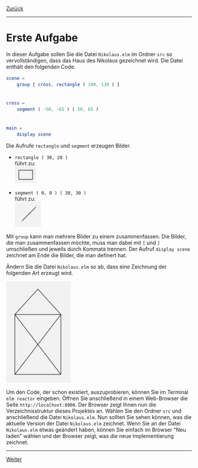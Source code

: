 [Zurück](../README.md)

---

# Erste Aufgabe

In dieser Aufgabe sollen Sie die Datei `Nikolaus.elm` im Ordner `src` so vervollständigen, dass das Haus des Nikolaus gezeichnet wird.
Die Datei enthält den folgenden Code.

```elm
scene =
    group [ cross, rectangle ( 100, 130 ) ]


cross =
    segment ( -50, -65 ) ( 50, 65 )


main =
    display scene
```

Die Aufrufe `rectangle` und `segment` erzeugen Bilder.

* `rectangle ( 30, 20 )`  
  führt zu:  
  ![rectangle](../images/rectangle.png)

* `segment ( 0, 0 ) ( 30, 30 )`  
  führt zu:  
  ![segment](../images/segment.png)

Mit `group` kann man mehrere Bilder zu einem zusammenfassen.
Die Bilder, die man zusammenfassen möchte, muss man dabei mit `[` und `]` umschließen und jeweils durch Kommata trennen.
Der Aufruf `display scene` zeichnet am Ende die Bilder, die man definert hat.

Ändern Sie die Datei `Nikolaus.elm` so ab, dass eine Zeichnung der folgenden Art erzeugt wird.

![Haus des Nikolaus](../images/Nikolaus.png)

Um den Code, der schon existiert, auszuprobieren, können Sie im Terminal `elm reactor` eingeben.
Öffnen Sie anschließend in einem Web-Browser die Seite `http://localhost:8000`.
Der Browser zeigt Ihnen nun die Verzeichnisstruktur dieses Projektes an.
Wählen Sie den Ordner `src` und anschließend die Datei `Nikolaus.elm`.
Nun sollten Sie sehen können, was die aktuelle Version der Datei `Nikolaus.elm` zeichnet.
Wenn Sie an der Datei `Nikolaus.elm` etwas geändert haben, können Sie einfach im Browser "Neu laden" wählen und der Browser zeigt, was die neue Implementierung zeichnet.

---

[Weiter](Pictures.md)
